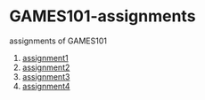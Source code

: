 # GAMES101-assignments
assignments of GAMES101

1. [assignment1](./assignment1)
1. [assignment2](./assignment2)
1. [assignment3](./assignment3)
1. [assignment4](./assignment4)

